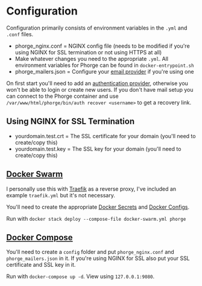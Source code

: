 # Configuration

Configuration primarily consists of environment variables in the `.yml` and `.conf` files.

- phorge_nginx.conf = NGINX config file (needs to be modified if you're using NGINX for SSL termination or not using HTTPS at all)
- Make whatever changes you need to the appropriate `.yml`. All environment variables for Phorge can be found in `docker-entrypoint.sh`
- phorge_mailers.json = Configure your [email provider](https://we.phorge.it/book/phabricator/article/configuring_outbound_email/) if you're using one

On first start you'll need to add an [authentication provider](https://we.phorge.it/book/phabricator/article/configuring_accounts_and_registration/), otherwise you won't be able to login or create new users. If you don't have mail setup you can connect to the Phorge container and use `/var/www/html/phorge/bin/auth recover <username>` to get a recovery link.

## Using NGINX for SSL Termination

- yourdomain.test.crt = The SSL certificate for your domain (you'll need to create/copy this)
- yourdomain.test.key = The SSL key for your domain (you'll need to create/copy this)

## [Docker Swarm](https://docs.docker.com/engine/swarm/)

I personally use this with [Traefik](https://traefik.io/) as a reverse proxy, I've included an example `traefik.yml` but it's not necessary.

You'll need to create the appropriate [Docker Secrets](https://docs.docker.com/engine/swarm/secrets/) and [Docker Configs](https://docs.docker.com/engine/swarm/configs/).

Run with `docker stack deploy --compose-file docker-swarm.yml phorge`

## [Docker Compose](https://docs.docker.com/compose/)

You'll need to create a `config` folder and put `phorge_nginx.conf` and `phorge_mailers.json` in it. If you're using NGINX for SSL also put your SSL certificate and SSL key in it.

Run with `docker-compose up -d`. View using `127.0.0.1:9080`.
